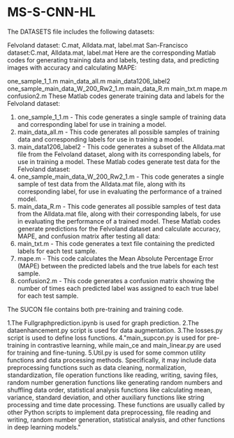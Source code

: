 # MS-S-CNN-HL
The DATASETS file includes the following datasets:

Felvoland dataset: C.mat, Alldata.mat, label.mat
San-Francisco dataset:C.mat, Alldata.mat, label.mat
Here are the corresponding Matlab codes for generating training data and labels, testing data, and predicting images with accuracy and calculating MAPE:

one_sample_1_1.m
main_data_all.m
main_data1206_label2
one_sample_main_data_W_200_Rw2_1.m
main_data_R.m
main_txt.m
mape.m
confusion2.m
These Matlab codes generate training data and labels for the Felvoland dataset:
1. one_sample_1_1.m - This code generates a single sample of training data and corresponding label for use in training a model.
2. main_data_all.m - This code generates all possible samples of training data and corresponding labels for use in training a model.
3. main_data1206_label2 - This code generates a subset of the Alldata.mat file from the Felvoland dataset, along with its corresponding labels, for use in training a model.
These Matlab codes generate test data for the Felvoland dataset:
4. one_sample_main_data_W_200_Rw2_1.m - This code generates a single sample of test data from the Alldata.mat file, along with its corresponding label, for use in evaluating the performance of a trained model.
5. main_data_R.m - This code generates all possible samples of test data from the Alldata.mat file, along with their corresponding labels, for use in evaluating the performance of a trained model.
These Matlab codes generate predictions for the Felvoland dataset and calculate accuracy, MAPE, and confusion matrix after testing all data:
6. main_txt.m - This code generates a text file containing the predicted labels for each test sample.
7. mape.m - This code calculates the Mean Absolute Percentage Error (MAPE) between the predicted labels and the true labels for each test sample.
8. confusion2.m - This code generates a confusion matrix showing the number of times each predicted label was assigned to each true label for each test sample.

The SUCON file contains both pre-training and training code.

1.The Fullgraphprediction.ipynb is used for graph prediction.
2.The dataenhancement.py script is used for data augmentation.
3.The losses.py script is used to define loss functions.
4."main_supcon.py is used for pre-training in contrastive learning, while main_ce and main_linear.py are used for training and fine-tuning. 
5.Util.py is used for some common utility functions and data processing methods. 
Specifically, it may include data preprocessing functions such as data cleaning, normalization, standardization, file operation functions like reading, writing, saving files, random number generation functions like generating random numbers and shuffling data order, statistical analysis functions like calculating mean, variance, standard deviation, and other auxiliary functions like string processing and time date processing. 
These functions are usually called by other Python scripts to implement data preprocessing, file reading and writing, random number generation, statistical analysis, and other functions in deep learning models."
